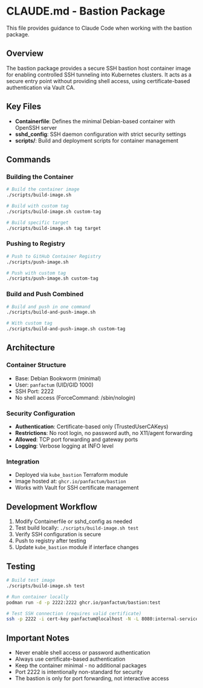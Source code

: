 # CLAUDE.md - Bastion Package

This file provides guidance to Claude Code when working with the bastion package.

## Overview

The bastion package provides a secure SSH bastion host container image for enabling controlled SSH tunneling into Kubernetes clusters. It acts as a secure entry point without providing shell access, using certificate-based authentication via Vault CA.

## Key Files

- **Containerfile**: Defines the minimal Debian-based container with OpenSSH server
- **sshd_config**: SSH daemon configuration with strict security settings
- **scripts/**: Build and deployment scripts for container management

## Commands

### Building the Container
```bash
# Build the container image
./scripts/build-image.sh

# Build with custom tag
./scripts/build-image.sh custom-tag

# Build specific target
./scripts/build-image.sh tag target
```

### Pushing to Registry
```bash
# Push to GitHub Container Registry
./scripts/push-image.sh

# Push with custom tag
./scripts/push-image.sh custom-tag
```

### Build and Push Combined
```bash
# Build and push in one command
./scripts/build-and-push-image.sh

# With custom tag
./scripts/build-and-push-image.sh custom-tag
```

## Architecture

### Container Structure
- Base: Debian Bookworm (minimal)
- User: `panfactum` (UID/GID 1000)
- SSH Port: 2222
- No shell access (ForceCommand: /sbin/nologin)

### Security Configuration
- **Authentication**: Certificate-based only (TrustedUserCAKeys)
- **Restrictions**: No root login, no password auth, no X11/agent forwarding
- **Allowed**: TCP port forwarding and gateway ports
- **Logging**: Verbose logging at INFO level

### Integration
- Deployed via `kube_bastion` Terraform module
- Image hosted at: `ghcr.io/panfactum/bastion`
- Works with Vault for SSH certificate management

## Development Workflow

1. Modify Containerfile or sshd_config as needed
2. Test build locally: `./scripts/build-image.sh test`
3. Verify SSH configuration is secure
4. Push to registry after testing
5. Update `kube_bastion` module if interface changes

## Testing

```bash
# Build test image
./scripts/build-image.sh test

# Run container locally
podman run -d -p 2222:2222 ghcr.io/panfactum/bastion:test

# Test SSH connection (requires valid certificate)
ssh -p 2222 -i cert-key panfactum@localhost -N -L 8080:internal-service:80
```

## Important Notes

- Never enable shell access or password authentication
- Always use certificate-based authentication
- Keep the container minimal - no additional packages
- Port 2222 is intentionally non-standard for security
- The bastion is only for port forwarding, not interactive access
